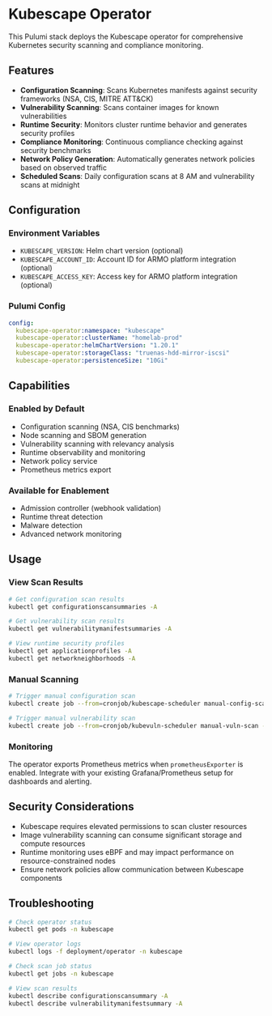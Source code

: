 # Kubescape Operator

This Pulumi stack deploys the Kubescape operator for comprehensive Kubernetes security scanning and compliance monitoring.

## Features

- **Configuration Scanning**: Scans Kubernetes manifests against security frameworks (NSA, CIS, MITRE ATT&CK)
- **Vulnerability Scanning**: Scans container images for known vulnerabilities
- **Runtime Security**: Monitors cluster runtime behavior and generates security profiles
- **Compliance Monitoring**: Continuous compliance checking against security benchmarks
- **Network Policy Generation**: Automatically generates network policies based on observed traffic
- **Scheduled Scans**: Daily configuration scans at 8 AM and vulnerability scans at midnight

## Configuration

### Environment Variables

- `KUBESCAPE_VERSION`: Helm chart version (optional)
- `KUBESCAPE_ACCOUNT_ID`: Account ID for ARMO platform integration (optional)
- `KUBESCAPE_ACCESS_KEY`: Access key for ARMO platform integration (optional)

### Pulumi Config

```yaml
config:
  kubescape-operator:namespace: "kubescape"
  kubescape-operator:clusterName: "homelab-prod"
  kubescape-operator:helmChartVersion: "1.20.1"
  kubescape-operator:storageClass: "truenas-hdd-mirror-iscsi"
  kubescape-operator:persistenceSize: "10Gi"
```

## Capabilities

### Enabled by Default
- Configuration scanning (NSA, CIS benchmarks)
- Node scanning and SBOM generation
- Vulnerability scanning with relevancy analysis
- Runtime observability and monitoring
- Network policy service
- Prometheus metrics export

### Available for Enablement
- Admission controller (webhook validation)
- Runtime threat detection
- Malware detection
- Advanced network monitoring

## Usage

### View Scan Results

```bash
# Get configuration scan results
kubectl get configurationscansummaries -A

# Get vulnerability scan results  
kubectl get vulnerabilitymanifestsummaries -A

# View runtime security profiles
kubectl get applicationprofiles -A
kubectl get networkneighborhoods -A
```

### Manual Scanning

```bash
# Trigger manual configuration scan
kubectl create job --from=cronjob/kubescape-scheduler manual-config-scan -n kubescape

# Trigger manual vulnerability scan  
kubectl create job --from=cronjob/kubevuln-scheduler manual-vuln-scan -n kubescape
```

### Monitoring

The operator exports Prometheus metrics when `prometheusExporter` is enabled. Integrate with your existing Grafana/Prometheus setup for dashboards and alerting.

## Security Considerations

- Kubescape requires elevated permissions to scan cluster resources
- Image vulnerability scanning can consume significant storage and compute resources
- Runtime monitoring uses eBPF and may impact performance on resource-constrained nodes
- Ensure network policies allow communication between Kubescape components

## Troubleshooting

```bash
# Check operator status
kubectl get pods -n kubescape

# View operator logs
kubectl logs -f deployment/operator -n kubescape

# Check scan job status
kubectl get jobs -n kubescape

# View scan results
kubectl describe configurationscansummary -A
kubectl describe vulnerabilitymanifestsummary -A
```